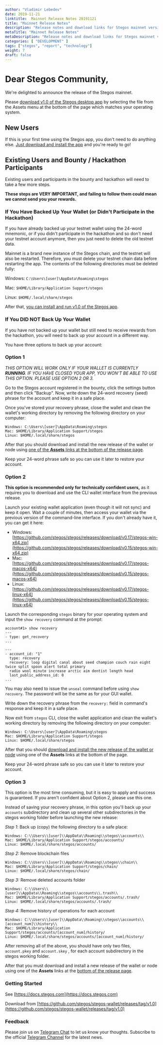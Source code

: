 ```yaml
---
author: "Vladimir Lebedev"
date: 2019-11-21
linktitle:  Mainnet Release Notes 20191121
title: "Mainnet Release Notes"
description: "Release notes and download links for Stegos mainnet version 1.0"
metaTitle: "Mainnet Release Notes"
metaDescription: "Release notes and download links for Stegos mainnet version 1.0"
categories: [ "DEVELOPMENT" ]
tags: ["stegos", "report", "technology"]
weight: 7
draft: false
---
```



# Dear Stegos Community,

We're delighted to announce the release of the Stegos mainnet.

Please [download v1.0 of the Stegos desktop app](https://github.com/stegos/stegos-wallet/releases/tag/v1.0) by selecting the file from the Assets menu at the bottom of the page which matches your operating system.

## New Users

If this is your first time using the Stegos app, you don't need to do anything else. [Just download and install the app](https://github.com/stegos/stegos-wallet/releases/tag/v1.0) and you're ready to go!

## Existing Users and Bounty / Hackathon Participants

Existing users and participants in the bounty and hackathon will need to take a few more steps.

**These steps are VERY IMPORTANT, and failing to follow them could mean we cannot send you your rewards.**

### If You Have Backed Up Your Wallet (or Didn't Participate in the Hackathon)

If you have already backed up your testnet wallet using the 24-word mnemonic, or if you didn't participate in the hackathon and so don't need your testnet account anymore, then you just need to delete the old testnet data.

Mainnet is a brand new instance of the Stegos chain, and the testnet will also be restarted. Therefore, you must delete your testnet chain data before restarting the app. The contents of the following directories must be deleted fully:

Windows: `C:\Users\[user]\AppData\Roaming\stegos`

Mac: `$HOME/Library/Application Support/stegos`

Linux: `$HOME/.local/share/stegos`

After that, [you can install and run v1.0 of the Stegos app](https://github.com/stegos/stegos-wallet/releases/tag/v1.0).

### If You DID NOT Back Up Your Wallet

If you have not backed up your wallet but still need to receive rewards from the hackathon, you will need to back up your account in a different way.

You have three options to back up your account:

### **Option 1**

*THIS OPTION WILL WORK ONLY IF YOUR WALLET IS CURRENTLY **RUNNING**. IF YOU HAVE CLOSED YOUR APP, YOU WON'T BE ABLE TO USE THIS OPTION. PLEASE USE OPTION 2 OR 3.*

Go to the Stegos account registered in the bounty, click the settings button and then click "Backup". Now, write down the 24-word recovery (seed) phrase for the account and keep it in a safe place.

Once you've stored your recovery phrase, close the wallet and clean the wallet's working directory by removing the following directory on your computer:

    Windows: C:\Users\[user]\AppData\Roaming\stegos
    Mac: $HOME/Library/Application Support/stegos
    Linux: $HOME/.local/share/stegos

After that you should download and install the new release of the wallet or node using [one of the **Assets** links at the bottom of the release page](https://github.com/stegos/stegos-wallet/releases/tag/v1.0).

Keep your 24-word phrase safe so you can use it later to restore your account.

### **Option 2**

**This option is recommended only for technically confident users,** as it requires you to download and use the CLI wallet interface from the previous release.

Launch your existing wallet application (even though it will not sync) and keep it open. Wait a couple of minutes, then access your wallet via the previous version of the command-line interface. If you don't already have it, you can get it here:

- Windows: [https://github.com/stegos/stegos/releases/download/v0.17/stegos-win-x64.zip](https://github.com/stegos/stegos/releases/download/v0.15/stegos-win-x64.zip)
- Mac: [https://github.com/stegos/stegos/releases/download/v0.17/stegos-macos-x64](https://github.com/stegos/stegos/releases/download/v0.15/stegos-macos-x64)
- Linux: [https://github.com/stegos/stegos/releases/download/v0.17/stegos-linux-x64](https://github.com/stegos/stegos/releases/download/v0.15/stegos-linux-x64)

Launch the corresponding `stegos` binary for your operating system and input the `show recovery` command at the prompt:

    account#1> show recovery
    ---
    - type: get_recovery
    ...

    ---
    - account_id: "1"
      type: recovery
      recovery: loop digital canal about seed champion couch rain eight twice split spoon alert total primary
      radio wool minute increase arctic aim dentist length head
      last_public_address_id: 0
    ...

You may also need to issue the `unseal` command before using `show recovery`. The password will be the same as for your GUI wallet.

Write down the recovery phrase from the `recovery:` field in command's response and keep it in a safe place.

Now exit from `stegos` CLI, close the wallet application and clean the wallet's working directory by removing the following directory on your computer:

    Windows: C:\Users\[user]\AppData\Roaming\stegos
    Mac: $HOME/Library/Application Support/stegos
    Linux: $HOME/.local/share/stegos

After that you should [download and install the new release of the wallet or node](https://www.notion.so/stegos/Mainnet-Launch-Announcement-ccc2f75d4c2f4f32babcfe451c9ab57e) using one of the **Assets** links at the bottom of the page.

Keep your 24-word phrase safe so you can use it later to restore your account.

### **Option 3**

This option is the most time consuming, but it is easy to apply and success is guaranteed. If you aren't confident about Option 2, please use this one.

Instead of saving your recovery phrase, in this option you'll back up your `accounts` subdirectory and clean up several other subdirectories in the stegos working folder before launching the new release:

*Step 1*: Back up (copy) the following directory to a safe place:

    Windows: C:\\Users\\[user]\\AppData\\Roaming\\stegos\\accounts\\
    Mac: $HOME/Library/Application Support/stegos/accounts/
    Linux: $HOME/.local/share/stegos/accounts/

*Step 2:* Remove blockchain files

    Windows: C:\\Users\\[user]\\AppData\\Roaming\\stegos\\chain\\
    Mac: $HOME/Library/Application Support/stegos/chain/
    Linux: $HOME/.local/share/stegos/chain/

*Step 3:* Remove deleted accounts folder

    Windows: C:\\Users\\[user]\\AppData\\Roaming\\stegos\\accounts\\.trash\\
    Mac: $HOME/Library/Application Support/stegos/accounts/.trash/
    Linux: $HOME/.local/share/stegos/accounts/.trash/

*Step 4:* Remove history of operations for each account

    Windows: C:\\Users\\[user]\\AppData\\Roaming\\stegos\\accounts\\[account_num]\\history\\
    Mac: $HOME/Library/Application Support/stegos/accounts/[account_num]/history/
    Linux: $HOME/.local/share/stegos/accounts/[account_num]/history/

After removing all of the above, you should have only two files, `account.pkey` and `account.skey` , for each account subdirectory in the stegos working folder.

After that you must download and install a new release of the wallet or node using one of the **Assets** links at the [bottom of the release page](https://github.com/stegos/stegos-wallet/releases/tag/v1.0).

### Getting Started

See [https://docs.stegos.com](https://docs.stegos.com)

Download from [https://github.com/stegos/stegos-wallet/releases/tag/v1.0](https://github.com/stegos/stegos-wallet/releases/tag/v1.0)

### Feedback

Please join us on [Telegram Chat](https://stg.to/tgc) to let us know your thoughts. Subscribe to the official [Telegram Channel](https://stg.to/tgn) for the latest news.
